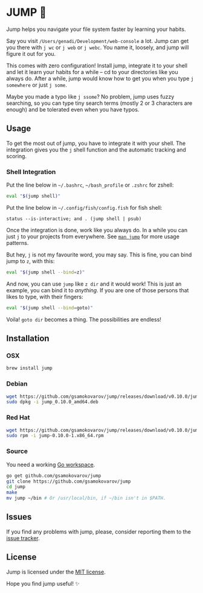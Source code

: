# JUMP 🏃

Jump helps you navigate your file system faster by learning your
habits.

Say you visit `/Users/genadi/Development/web-console` a lot. Jump can
get you there with `j wc` or `j web` or `j webc`. You name it,
loosely, and jump will figure it out for you.

This comes with zero configuration! Install jump, integrate it to your
shell and let it learn your habits for a while – cd to your
directories like you always do. After a while, jump would know how to
get you when you type `j somewhere` or just `j some`.

Maybe you made a typo like `j ssome`? No problem, jump uses fuzzy
searching, so you can type tiny search terms (mostly 2 or 3 characters
are enough) and be tolerated even when you have typos.

## Usage

To get the most out of jump, you have to integrate it with your shell. The
integration gives you the `j` shell function and the automatic tracking and
scoring.

### Shell Integration

Put the line below in `~/.bashrc`,  `~/bash_profile` or `.zshrc` for
zshell:

```bash
eval "$(jump shell)"
```

Put the line below in `~/.config/fish/config.fish` for fish shell:

```fish
status --is-interactive; and . (jump shell | psub)
```

Once the integration is done, work like you always do. In a while you
can just `j` to your projects from everywhere. See [`man jump`][man]
for more usage patterns.

But hey, `j` is not my favourite word, you may say. This is fine,
you can bind jump to `z`, with this:

```bash
eval "$(jump shell --bind=z)"
```

And now, you can use `jump` like `z dir` and it would work! This is
just an example, you can bind it to _anything_. If you are one of
those persons that likes to type, with their fingers:

```bash
eval "$(jump shell --bind=goto)"
```

Voila! `goto dir` becomes a thing. The possibilities are endless!

## Installation

### OSX

```bash
brew install jump
```

### Debian

```bash
wget https://github.com/gsamokovarov/jump/releases/download/v0.10.0/jump_0.10.0_amd64.deb
sudo dpkg -i jump_0.10.0_amd64.deb
```

### Red Hat

```bash
wget https://github.com/gsamokovarov/jump/releases/download/v0.10.0/jump-0.10.0-1.x86_64.rpm
sudo rpm -i jump-0.10.0-1.x86_64.rpm
```

### Source

You need a working [Go workspace].

```bash
go get github.com/gsamokovarov/jump
git clone https://github.com/gsamokovarov/jump
cd jump
make
mv jump ~/bin # Or /usr/local/bin, if ~/bin isn't in $PATH.
```

## Issues

If you find any problems with jump, please, consider reporting them to the
[issue tracker].

## License

Jump is licensed under the [MIT license].

Hope you find jump useful! :sparkles:

[man]: http://gsamokovarov.com/jump
[Go workspace]: https://golang.org/doc/code.html#Workspaces
[issue tracker]: https://github.com/gsamokovarov/jump/issues
[MIT license]: https://github.com/gsamokovarov/jump/blob/master/LICENSE.txt
